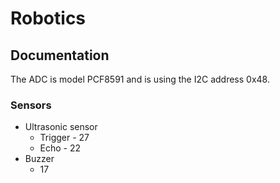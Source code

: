 # Robotics

## Documentation

The ADC is model PCF8591 and is using the I2C address 0x48.

### Sensors

- Ultrasonic sensor
  - Trigger - 27
  - Echo - 22
- Buzzer
  - 17
